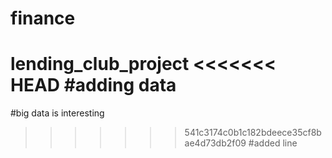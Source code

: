 # finance
lending_club_project
<<<<<<< HEAD
#adding data
=======
#big data is interesting
>>>>>>> 541c3174c0b1c182bdeece35cf8bae4d73db2f09
#added line